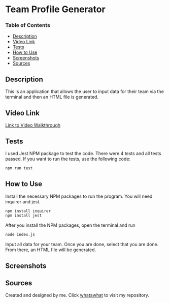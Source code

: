 # Team Profile Generator
### Table of Contents
- [Description](#Description)
- [Video Link](#video-link)
- [Tests](#tests)
- [How to Use](#how-to-use)
- [Screenshots](#screenshots)
- [Sources](#sources)

## Description
This is an application that allows the user to input data for their team via the terminal and then an HTML file is generated.

## Video Link
[Link to Video Walkthrough](https://drive.google.com/file/d/1Y1387oLMv15UVaobafnYd0-dpTm5bjFo/view)

## Tests
I used Jest NPM package to test the code. There were 4 tests and all tests passed. If you want to run the tests, use the following code:
```bash
npm run test
```

## How to Use
Install the necessary NPM packages to run the program. You will need inquirer and jest. 
```bash
npm install inquirer
npm install jest
```

After you install the NPM packages, open the terminal and run 
```bash
node index.js
```

Input all data for your team. Once you are done, select that you are done. From there, an HTML file will be generated.

## Screenshots
## Sources
Created and designed by me. Click [whatawhat](www.github.com/whatawhat) to visit my repository.

